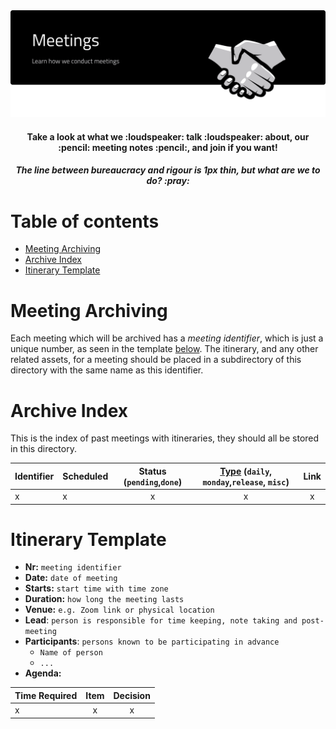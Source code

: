 <img src="meetings-cover.svg"/>

<div align="center">
  <h4>Take a look at what we :loudspeaker: talk :loudspeaker: about, our :pencil: meeting notes :pencil:, and join if you want! </h4>
</div>
<div align="center">
  <h5>The line between bureaucracy and rigour is 1px thin, but what are we to do? :pray:</h5>
</div>

# Table of contents

- [Meeting Archiving](#meeting-archiving)
- [Archive Index](#archive-index)
- [Itinerary Template](#itinerary-template)

# Meeting Archiving

Each meeting which will be archived has a _meeting identifier_, which is just a unique number, as seen in the template [below](#meeting-itinerary-archive-index). The itinerary, and any other related assets, for a meeting should be placed in a subdirectory of this directory with the same name as this identifier.

# Archive Index

This is the index of past meetings with itineraries, they should all be stored in this directory.

| Identifier       | Scheduled        | Status (`pending`,`done`) | [Type](../project-management/README.md#meeting-types) (`daily`, `monday`,`release`, `misc`)     | Link      |
| :-------------  | :-------------   |:-------------:            | :-----:                                                                                         | :-----:   |
| x               | x                | x                         | x                                                                                               | x         |

# Itinerary Template

- **Nr:** `meeting identifier`
- **Date:** `date of meeting`
- **Starts:** `start time with time zone`
- **Duration:** `how long the meeting lasts`
- **Venue:** `e.g. Zoom link or physical location`
- **Lead**: `person is responsible for time keeping, note taking and post-meeting`
- **Participants**: `persons known to be participating in advance`
  - `Name of person`
  - `...`
- **Agenda:**

| Time Required         | Item            | Decision  |
| -------------         |:-------------:  | :-----:   |
| x                     | x               | x         |
